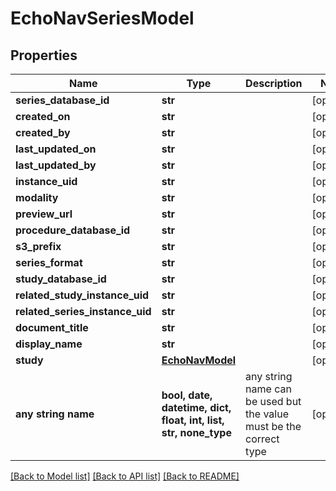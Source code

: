 # EchoNavSeriesModel


## Properties
Name | Type | Description | Notes
------------ | ------------- | ------------- | -------------
**series_database_id** | **str** |  | [optional] 
**created_on** | **str** |  | [optional] 
**created_by** | **str** |  | [optional] 
**last_updated_on** | **str** |  | [optional] 
**last_updated_by** | **str** |  | [optional] 
**instance_uid** | **str** |  | [optional] 
**modality** | **str** |  | [optional] 
**preview_url** | **str** |  | [optional] 
**procedure_database_id** | **str** |  | [optional] 
**s3_prefix** | **str** |  | [optional] 
**series_format** | **str** |  | [optional] 
**study_database_id** | **str** |  | [optional] 
**related_study_instance_uid** | **str** |  | [optional] 
**related_series_instance_uid** | **str** |  | [optional] 
**document_title** | **str** |  | [optional] 
**display_name** | **str** |  | [optional] 
**study** | [**EchoNavModel**](EchoNavModel.md) |  | [optional] 
**any string name** | **bool, date, datetime, dict, float, int, list, str, none_type** | any string name can be used but the value must be the correct type | [optional]

[[Back to Model list]](../README.md#documentation-for-models) [[Back to API list]](../README.md#documentation-for-api-endpoints) [[Back to README]](../README.md)


